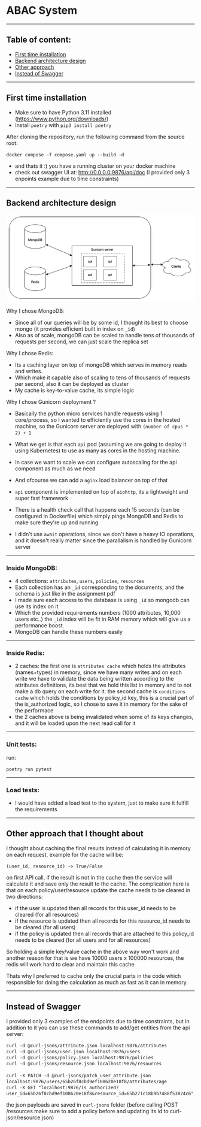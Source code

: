 # ABAC System

---

## Table of content:
* [First time installation](#first-time-installation)
* [Backend architecture design](#backend-architecture-design)
* [Other approach](#other-approach-that-i-thought-about)
* [Instead of Swagger](#instead-of-swagger)

---

## First time installation
* Make sure to have Python 3.11 installed (https://www.python.org/downloads/)
* Install `poetry` with `pip3 install poetry`

After cloning the repository, run the following command from the source root:
```
docker compose -f compose.yaml up --build -d
```
* and thats it :) you have a running cluster on your docker machine
* check out swagger UI at: http://0.0.0.0:9876/api/doc (I provided only 3 enpoints example due to time constraints)

---

## Backend architecture design

![Backend architecture ](./images/architecture.drawio.png)


Why I chose MongoDB:
* Since all of our queries will be by some id, I thought its best to choose mongo (it provides efficient built in index on `_id`)
* Also as of scale, mongoDB can be scaled to handle tens of thousands of requests per second, we can just scale the replica set

Why I chose Redis:
* Its a caching layer on top of mongoDB which serves in memory reads and writes.
* Which make it capable also of scaling to tens of thousands of requests per second, also it can be deployed as cluster
* My cache is key-to-value cache, its simple logic

Why I chose Gunicorn deployment ?
* Basically the python micro services handle requests using 1 core/process, so I wanted to efficiently use the cores in the hosted machine,
so the Gunicorn server are deployed with `(number of cpus * 2) + 1`
* What we get is that each `api` pod (assuming we are going to deploy it using Kubernetes) to use as many as cores in the hosting machine.
* In case we want to scale we can configure autoscaling for the api component as much as we need
* And ofcourse we can add a `nginx` load balancer on top of that


* `api` component is implemented on top of `aiohttp`, its a lightweight and super fast framework 
* There is a health check call that happens each 15 seconds (can be configured in Dockerfile) which simply pings MongoDB and Redis to make sure they're up and running
* I didn't use `await` operations, since we don't have a heavy IO operations, and it doesn't really matter since the parallalism is handled by Gunicorn server

---

### Inside MongoDB:

* 4 collections: `attributes`, `users`, `policies`, `resources`
* Each collection has an `_id` corresponding to the documents, and the schema is just like in the assignment pdf
* I made sure each access to the database is using `_id` so mongodb can use its index on it
* Which the provided requirements numbers (1000 attributes, 10,000 users etc..) the `_id` index will be fit in RAM memory which will give us a performance boost.
* MongoDB can handle these numbers easily

---

### Inside Redis:

* 2 caches: the first one is `attributes cache` which holds the attributes (names+types) in memory, since we have many writes and on each write we have to validate the data being written according to the attributes definitions, its best that we hold this list in memory and to not make a db query on each write for it.
the second cache is `conditions cache` which holds the conditions by policy_id key, this is a crucial part of the is_authorized logic, so I chose to save it in memory for the sake of the performace
* the 2 caches above is being invalidated when some of its keys changes, and it will be loaded upon the next read call for it

---

### Unit tests:

run:
```
poetry run pytest
```

--- 

### Load tests:

* I would have added a load test to the system, just to make sure it fulfill the requirements

--- 

## Other approach that I thought about

I thought about caching the final results instead of calculating it in memory on each request, example for the cache will be:
```
(user_id, resource_id) -> True/False
```
on first API call, if the result is not in the cache then the service will calculate it and save only the result to the cache.
The complication here is that on each policy/user/resource update the cache needs to be cleared in two directions:
* if the user is updated then all records for this user_id needs to be cleared (for all resources)
* if the resource is updated then all records for this resource_id needs to be cleared (for all users)
* if the policy is updated then all records that are attached to this policy_id needs to be cleared (for all users and for all resources)

So holding a simple key/value cache in the above way won't work
and another reason for that is we have 10000 users x 100000 resources, the redis will work hard to clear and maintain this cache

Thats why I preferred to cache only the crucial parts in the code which responsible for doing the calculation as much as fast as it can in memory.

--- 

## Instead of Swagger
I provided only 3 examples of the endpoints due to time constraints, but in addition to it you can use these commands to add/get entities from the api server:
```
curl -d @curl-jsons/attribute.json localhost:9876/attributes
curl -d @curl-jsons/user.json localhost:9876/users
curl -d @curl-jsons/policy.json localhost:9876/policies
curl -d @curl-jsons/resource.json localhost:9876/resources

curl -X PATCH -d @curl-jsons/patch_user_attribute.json localhost:9876/users/65b26f8cbd9ef108620e18f8/attributes/age
curl -X GET "localhost:9876/is_authorized?user_id=65b26f8cbd9ef108620e18f8&resource_id=65b271c18b9b7488f53824c6"
```

the json payloads are saved in `curl-jsons` folder
(before calling POST /resources make sure to add a policy before and updating its id to curl-json/resource.json)

